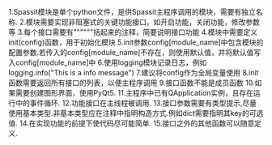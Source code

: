 1.Spassit模块是单个python文件，是供Spassit主程序调用的模块，需要有独立名称.
2.模块需要实现非阻塞式的关键功能接口，如开启功能，关闭功能，修改参数等
3.每个接口需要有""""""括起来的注释，简要说明接口功能
4.模块中需要定义init(config)函数，用于初始化模块
5.init参数config[module_name]中包含模块的配置参数.若传入的config[module_name]不存在，则使用默认值，并将默认值写入config[module_name]中
6.使用logging模块记录日志，例如logging.info("This is a info message")
7.建议将config作为全局变量使用
8.init函数需要返回所有接口的列表，以便主程序调用
9.接口函数不能是成员函数
10.如果需要创建图形界面，使用PyQt5.
11.主程序中已有QApplication实例，且存在运行中的事件循环.
12.功能接口在主线程被调用.
13.接口参数需要有类型提示,尽量使用基本类型.非基本类型应在注释中指明构造方式.例如dict需要指明其key的可选值.
14.在实现功能的前提下使代码尽可能简单.
15.接口之外的其他函数可以随意定义.